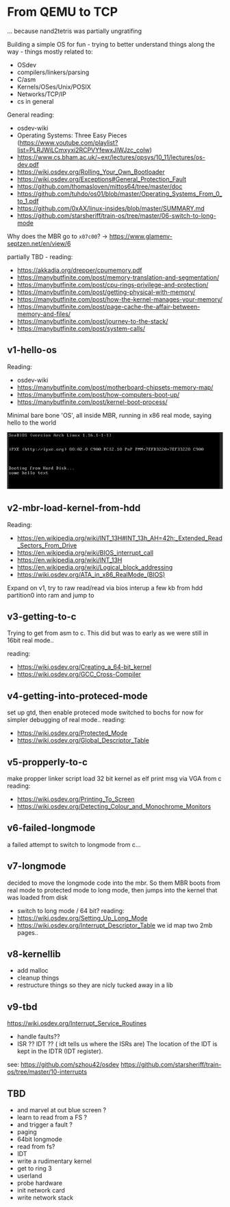 # From QEMU to TCP
... because nand2tetris was partially ungratifing

Building a simple OS for fun - trying to better understand things along the way - things mostly related to:
* OSdev
* compilers/linkers/parsing
* C/asm
* Kernels/OSes/Unix/POSIX
* Networks/TCP/IP
* cs in general

General reading:
* osdev-wiki
* Operating Systems: Three Easy Pieces (https://www.youtube.com/playlist?list=PLRJWiLCmxyxi2RCPVYfewxJIWJzc_colw)
* https://www.cs.bham.ac.uk/~exr/lectures/opsys/10_11/lectures/os-dev.pdf
* https://wiki.osdev.org/Rolling_Your_Own_Bootloader
* https://wiki.osdev.org/Exceptions#General_Protection_Fault
* https://github.com/thomasloven/mittos64/tree/master/doc
* https://github.com/tuhdo/os01/blob/master/Operating_Systems_From_0_to_1.pdf
* https://github.com/0xAX/linux-insides/blob/master/SUMMARY.md
* https://github.com/starsheriff/train-os/tree/master/06-switch-to-long-mode


Why does the MBR go to `x07c00`? -> https://www.glamenv-septzen.net/en/view/6

partially TBD - reading:
* https://akkadia.org/drepper/cpumemory.pdf
* https://manybutfinite.com/post/memory-translation-and-segmentation/
* https://manybutfinite.com/post/cpu-rings-privilege-and-protection/
* https://manybutfinite.com/post/getting-physical-with-memory/
* https://manybutfinite.com/post/how-the-kernel-manages-your-memory/
* https://manybutfinite.com/post/page-cache-the-affair-between-memory-and-files/
* https://manybutfinite.com/post/journey-to-the-stack/
* https://manybutfinite.com/post/system-calls/

## v1-hello-os
Reading:
* osdev-wiki
* https://manybutfinite.com/post/motherboard-chipsets-memory-map/
* https://manybutfinite.com/post/how-computers-boot-up/
* https://manybutfinite.com/post/kernel-boot-process/

Minimal bare bone 'OS', all inside MBR, running in x86 real mode, saying hello to the world

![QEMU with vnc](https://github.com/zrthstr/fromQEMUtoTCP/blob/main/v1-hello-os/doc/screen.png)

## v2-mbr-load-kernel-from-hdd
Reading:
* https://en.wikipedia.org/wiki/INT_13H#INT_13h_AH=42h:_Extended_Read_Sectors_From_Drive
* https://en.wikipedia.org/wiki/BIOS_interrupt_call
* https://en.wikipedia.org/wiki/INT_13H
* https://en.wikipedia.org/wiki/Logical_block_addressing
* https://wiki.osdev.org/ATA_in_x86_RealMode_(BIOS)

Expand on v1, try to raw read/read via bios interup a few kb from hdd partition0 into ram and jump to

## v3-getting-to-c
Trying to get from asm to c.
This did but was to early as we were still in 16bit real mode..

reading:
* https://wiki.osdev.org/Creating_a_64-bit_kernel
* https://wiki.osdev.org/GCC_Cross-Compiler

## v4-getting-into-proteced-mode
set up gtd, then enable proteced mode
switched to bochs for now for simpler debugging of real mode..
reading:
* https://wiki.osdev.org/Protected_Mode
* https://wiki.osdev.org/Global_Descriptor_Table

## v5-propperly-to-c
make propper linker script
load 32 bit kernel as elf
print msg via VGA from c
reading:
* https://wiki.osdev.org/Printing_To_Screen
* https://wiki.osdev.org/Detecting_Colour_and_Monochrome_Monitors

## v6-failed-longmode
a failed attempt to switch to longmode from c...

## v7-longmode
decided to move the longmode code into the mbr. So them MBR boots from real mode to protected mode to long mode, then jumps into the kernel that was loaded from disk
* switch to long mode / 64 bit?
reading:
* https://wiki.osdev.org/Setting_Up_Long_Mode
* https://wiki.osdev.org/Interrupt_Descriptor_Table
we id map two 2mb pages..

## v8-kernellib
* add malloc
* cleanup things
* restructure things so they are nicly tucked away in a lib

## v9-tbd
https://wiki.osdev.org/Interrupt_Service_Routines
* handle faults??
* ISR ?? IDT ??
( idt tells us where the ISRs are)
The location of the IDT is kept in the IDTR (IDT register).

see: https://github.com/szhou42/osdev 
https://github.com/starsheriff/train-os/tree/master/10-interrupts

## TBD
* and marvel at out blue screen ?
* learn to read from a FS  ?
* and trigger a fault ?
* paging
* 64bit longmode
* read from fs?
* IDT
* write a rudimentary kernel
* get to ring 3
* userland
* probe hardware
* init network card
* write network stack

